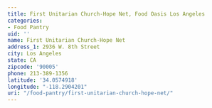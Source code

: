 ```yaml
---
title: First Unitarian Church-Hope Net, Food Oasis Los Angeles
categories:
- Food Pantry
uid: ''
name: First Unitarian Church-Hope Net
address_1: 2936 W. 8th Street
city: Los Angeles
state: CA
zipcode: '90005'
phone: 213-389-1356
latitude: '34.0574918'
longitude: "-118.2904201"
uri: "/food-pantry/first-unitarian-church-hope-net/"
---
```


